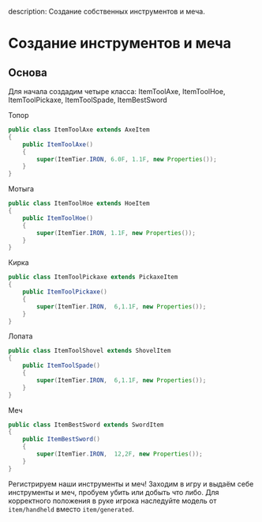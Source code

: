 description: Создание собственных инструментов и меча.

# Создание инструментов и меча

## Основа

Для начала создадим четыре класса: ItemToolAxe, ItemToolHoe, ItemToolPickaxe, ItemToolSpade, ItemBestSword

Топор
```java
public class ItemToolAxe extends AxeItem
{
    public ItemToolAxe()
    {
        super(ItemTier.IRON, 6.0F, 1.1F, new Properties());
    }
}
```

Мотыга
```java
public class ItemToolHoe extends HoeItem
{
    public ItemToolHoe()
    {
		super(ItemTier.IRON, 1.1F, new Properties());
    }
}
```

Кирка
```java
public class ItemToolPickaxe extends PickaxeItem
{
    public ItemToolPickaxe()
    {
        super(ItemTier.IRON,  6,1.1F, new Properties());
    }
}
```

Лопата
```java
public class ItemToolShovel extends ShovelItem
{
    public ItemToolSpade()
    {
        super(ItemTier.IRON,  6,1.1F, new Properties());
    }
}
```

Меч
```java
public class ItemBestSword extends SwordItem
{
    public ItemBestSword()
    {
        super(ItemTier.IRON,  12,2F, new Properties());
    }
}
```

Регистрируем наши инструменты и меч! Заходим в игру и выдаём себе инструменты и меч, пробуем убить или добыть что либо. Для корректного положения в руке игрока наследуйте модель от `item/handheld` вместо `item/generated`.